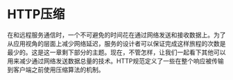 # HTTP压缩

在和远程服务通信时，一个不可避免的时间花在通过网络发送和接收数据上。为了从应用视角的层面上减少网络延迟，服务的设计者可以保证完成这样旅程的次数是最少的。这是这一章剩下部分的主题。现在，不管怎样，让我们一起看下其他可以用来减少通过网络发送数据总量的技术。HTTP规范定义了一些在整个响应被传输到客户端之前使用压缩算法的机制。
